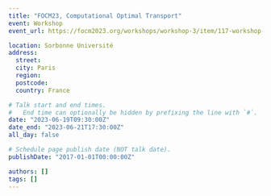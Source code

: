 ```yaml
---
title: "FOCM23, Computational Optimal Transport"
event: Workshop
event_url: https://focm2023.org/workshops/workshop-3/item/117-workshop-3-3

location: Sorbonne Université
address:
  street:
  city: Paris
  region:
  postcode:
  country: France

# Talk start and end times.
#   End time can optionally be hidden by prefixing the line with `#`.
date: "2023-06-19T09:30:00Z"
date_end: "2023-06-21T17:30:00Z"
all_day: false

# Schedule page publish date (NOT talk date).
publishDate: "2017-01-01T00:00:00Z"

authors: []
tags: []
---
```


